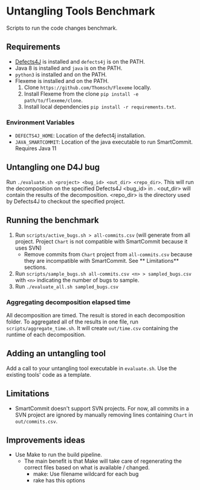 # Untangling Tools Benchmark
Scripts to run the code changes benchmark.

## Requirements
- [Defects4J](https://github.com/rjust/defects4j) is installed and `defects4j` is on the PATH.
- Java 8 is installed and `java` is on the PATH.
- `python3` is installed and on the PATH.
- Flexeme is installed and on the PATH.
  1. Clone `https://github.com/Thomsch/Flexeme` locally.
  2. Install Flexeme from the clone `pip install -e path/to/flexeme/clone`.
  3. Install local dependencies `pip install -r requirements.txt`.

### Environment Variables
- `DEFECTS4J_HOME`: Location of the defect4j installation.
- `JAVA_SMARTCOMMIT`: Location of the java executable to run SmartCommit. Requires Java 11

## Untangling one D4J bug
Run `./evaluate.sh <project> <bug_id> <out_dir> <repo_dir>`. This will run the decomposition on the specified Defects4J <bug_id> in <project>. <out_dir> will contain the results of the decomposition. <repo_dir> is the directory used by Defects4J to checkout the specified project.

## Running the benchmark
1. Run `scripts/active_bugs.sh > all-commits.csv` (will generate from all project. Project `Chart` is not compatible
   with SmartCommit because it uses SVN)
    - Remove commits from `Chart` project from `all-commits.csv` because they are incompatible with SmartCommit. See **
      Limitations** sections.
2. Run `scripts/sample_bugs.sh all-commits.csv <n> > sampled_bugs.csv` with `<n>` indicating the number of bugs 
   to sample.
3. Run `./evaluate_all.sh sampled_bugs.csv`

### Aggregating decomposition elapsed time
All decomposition are timed. The result is stored in each decomposition folder.
To aggregated all of the results in one file, run `scripts/aggregate_time.sh`. 
It will create `out/time.csv` containing the runtime of each decomposition.

## Adding an untangling tool
Add a call to your untangling tool executable in `evaluate.sh`. Use the existing tools' code as a template.

## Limitations
- SmartCommit doesn't support SVN projects. For now, all commits in a SVN project are ignored by manually removing lines containing `Chart` in `out/commits.csv`.

## Improvements ideas
- Use Make to run the build pipeline.
    - The main benefit is that Make will take care of regenerating the correct files based on what is available / changed.
      - make: Use filename wildcard for each bug
      - rake has this options

